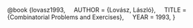 @book {lovasz1993,
    AUTHOR = {Lovász, László},
    TITLE = {Combinatorial Problems and Exercises},
    YEAR = 1993,
}